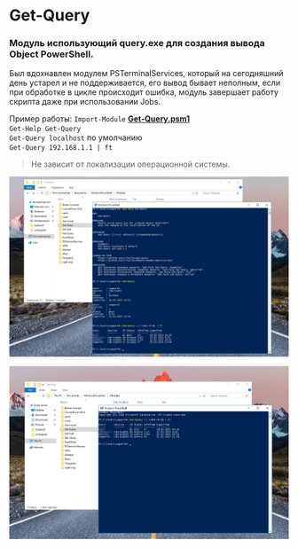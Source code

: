 # Get-Query
### Модуль использующий query.exe для создания вывода Object PowerShell.
Был вдохнавлен модулем PSTerminalServices, который на сегодняшний день устарел и не поддерживается, его вывод бывает неполным, если при обработке в цикле происходит ошибка, модуль завершает работу скрипта даже при использовании Jobs.

Пример работы:
`Import-Module` **[Get-Query.psm1](https://github.com/Lifailon/Get-Query/releases)** \
`Get-Help Get-Query` \
`Get-Query localhost` по умолчанию \
`Get-Query 192.168.1.1 | ft`

> Не зависит от локализации операционной системы.

![Image alt](https://github.com/Lifailon/Get-Query/blob/rsa/Screen/Get-Query-RU.jpg)

![Image alt](https://github.com/Lifailon/Get-Query/blob/rsa/Screen/Get-Query-EN.jpg)
